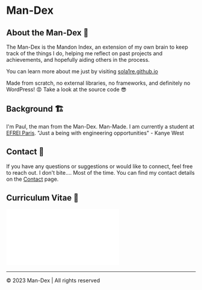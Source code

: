 # Man-Dex

## About the Man-Dex 👾
The Man-Dex is the Mandon Index, an extension of my own brain to keep track of the things I do, helping me reflect on past projects and achievements, and hopefully aiding others in the process.

You can learn more about me just by visiting [sola1re.github.io](https://sola1re.github.io)

Made from scratch, no external libraries, no frameworks, and definitely no WordPress! 😡 Take a look at the source code 😎

## Background 🏗️
I'm Paul, the man from the Man-Dex. Man-Made. I am currently a student at [EFREI Paris](https://www.efrei.fr/).
"Just a being with engineering opportunities" - Kanye West

## Contact 🪪
If you have any questions or suggestions or would like to connect, feel free to reach out. I don't bite.... Most of the time. 
You can find my contact details on the [Contact](contact.html) page.

## Curriculum Vitae 📝
![Curriculum Vitae](./content/documents/CV2.pdf)

---

&copy; 2023 Man-Dex | All rights reserved
